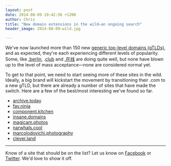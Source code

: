 ```yaml
---
layout: post
date: 2014-08-09 19:42:56 +1200
author: Chris
title: "New domain extensions in the wild—an ongoing search"
header_image: 2014-08-09-wild.jpg

---
```


<!-- excerpt -->

We've now launched more than 150 new [generic top-level domains (gTLDs)](https://iwantmyname.com/domains/new-gtld-domain-extensions), and as expected, they're each experiencing different levels of popularity. Some, like [.berlin](https://iwantmyname.com/domains/dot-berlin), .[club](https://iwantmyname.com/domains/dot-club) and [.在线](https://iwantmyname.com/domains/dot-%E5%9C%A8%E7%BA%BF) are doing quite well, but none have blown up to the level of mass acceptance—none are considered normal yet. 

To get to that point, we need to start seeing more of these sites in the wild. Ideally, a big brand will kickstart the movement by transitioning their .com to a new gTLD, but there are already a number of sites that have made the switch. Here are a few of the best/most interesting we've found so far.

<!-- /excerpt -->

+ [archive.today](http://archive.today/)
+ [fav.ninja](http://fav.ninja/)
+ [component.kitchen](http://component.kitchen/)
+ [insane.domains](http://insane.domains/)
+ [magicam.photos](http://magicam.photos/)
+ [narwhals.cool](narwhals.cool)
+ [marcolodovichi.photography](http://marcolodovichi.photography/)
+ [clever.land](http://clever.land/)

***

Know of a site that should be on the list? Let us know on [Facebook](https://www.facebook.com/iwantmyname) or [Twitter](https://twitter.com/iwantmyname). We'd love to show it off.

